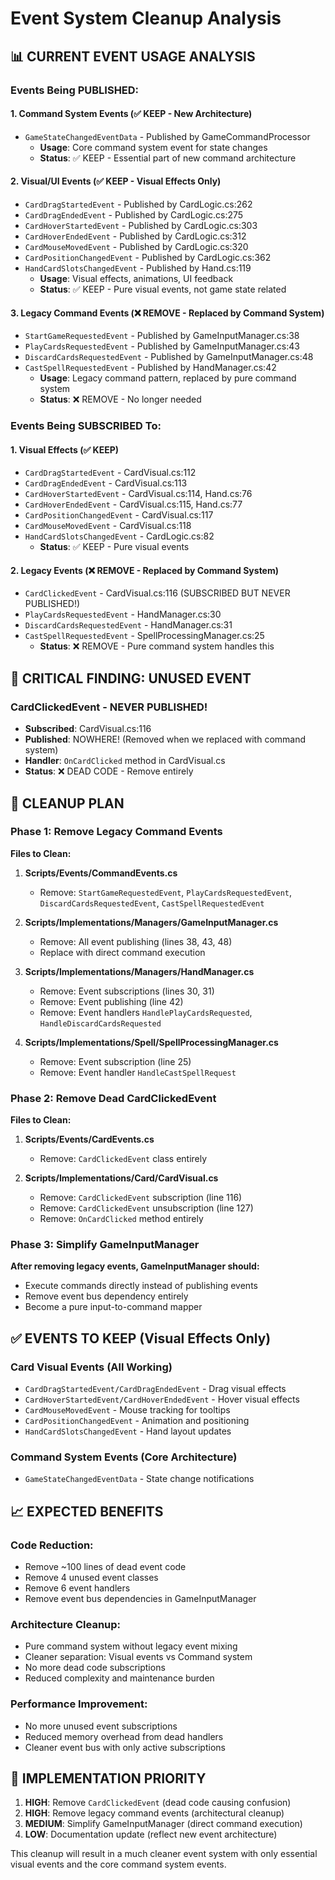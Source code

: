 # Event System Cleanup Analysis

## 📊 **CURRENT EVENT USAGE ANALYSIS**

### **Events Being PUBLISHED:**

#### **1. Command System Events (✅ KEEP - New Architecture)**
- `GameStateChangedEventData` - Published by GameCommandProcessor 
  - **Usage**: Core command system event for state changes
  - **Status**: ✅ KEEP - Essential part of new command architecture

#### **2. Visual/UI Events (✅ KEEP - Visual Effects Only)**
- `CardDragStartedEvent` - Published by CardLogic.cs:262  
- `CardDragEndedEvent` - Published by CardLogic.cs:275
- `CardHoverStartedEvent` - Published by CardLogic.cs:303
- `CardHoverEndedEvent` - Published by CardLogic.cs:312  
- `CardMouseMovedEvent` - Published by CardLogic.cs:320
- `CardPositionChangedEvent` - Published by CardLogic.cs:362
- `HandCardSlotsChangedEvent` - Published by Hand.cs:119
  - **Usage**: Visual effects, animations, UI feedback
  - **Status**: ✅ KEEP - Pure visual events, not game state related

#### **3. Legacy Command Events (❌ REMOVE - Replaced by Command System)**
- `StartGameRequestedEvent` - Published by GameInputManager.cs:38
- `PlayCardsRequestedEvent` - Published by GameInputManager.cs:43  
- `DiscardCardsRequestedEvent` - Published by GameInputManager.cs:48
- `CastSpellRequestedEvent` - Published by HandManager.cs:42
  - **Usage**: Legacy command pattern, replaced by pure command system
  - **Status**: ❌ REMOVE - No longer needed

### **Events Being SUBSCRIBED To:**

#### **1. Visual Effects (✅ KEEP)**
- `CardDragStartedEvent` - CardVisual.cs:112
- `CardDragEndedEvent` - CardVisual.cs:113  
- `CardHoverStartedEvent` - CardVisual.cs:114, Hand.cs:76
- `CardHoverEndedEvent` - CardVisual.cs:115, Hand.cs:77
- `CardPositionChangedEvent` - CardVisual.cs:117
- `CardMouseMovedEvent` - CardVisual.cs:118
- `HandCardSlotsChangedEvent` - CardLogic.cs:82
  - **Status**: ✅ KEEP - Pure visual events

#### **2. Legacy Events (❌ REMOVE - Replaced by Command System)**  
- `CardClickedEvent` - CardVisual.cs:116 (SUBSCRIBED BUT NEVER PUBLISHED!)
- `PlayCardsRequestedEvent` - HandManager.cs:30
- `DiscardCardsRequestedEvent` - HandManager.cs:31
- `CastSpellRequestedEvent` - SpellProcessingManager.cs:25
  - **Status**: ❌ REMOVE - Pure command system handles this

## 🚨 **CRITICAL FINDING: UNUSED EVENT**

### **CardClickedEvent - NEVER PUBLISHED!**
- **Subscribed**: CardVisual.cs:116
- **Published**: NOWHERE! (Removed when we replaced with command system)
- **Handler**: `OnCardClicked` method in CardVisual.cs
- **Status**: ❌ DEAD CODE - Remove entirely

## 🧹 **CLEANUP PLAN**

### **Phase 1: Remove Legacy Command Events**
**Files to Clean:**
1. **Scripts/Events/CommandEvents.cs**
   - Remove: `StartGameRequestedEvent`, `PlayCardsRequestedEvent`, `DiscardCardsRequestedEvent`, `CastSpellRequestedEvent`

2. **Scripts/Implementations/Managers/GameInputManager.cs**
   - Remove: All event publishing (lines 38, 43, 48)
   - Replace with direct command execution

3. **Scripts/Implementations/Managers/HandManager.cs**  
   - Remove: Event subscriptions (lines 30, 31)
   - Remove: Event publishing (line 42)
   - Remove: Event handlers `HandlePlayCardsRequested`, `HandleDiscardCardsRequested`

4. **Scripts/Implementations/Spell/SpellProcessingManager.cs**
   - Remove: Event subscription (line 25)
   - Remove: Event handler `HandleCastSpellRequest`

### **Phase 2: Remove Dead CardClickedEvent**
**Files to Clean:**
1. **Scripts/Events/CardEvents.cs**
   - Remove: `CardClickedEvent` class entirely

2. **Scripts/Implementations/Card/CardVisual.cs**
   - Remove: `CardClickedEvent` subscription (line 116)
   - Remove: `CardClickedEvent` unsubscription (line 127) 
   - Remove: `OnCardClicked` method entirely

### **Phase 3: Simplify GameInputManager**
**After removing legacy events, GameInputManager should:**
- Execute commands directly instead of publishing events
- Remove event bus dependency entirely
- Become a pure input-to-command mapper

## ✅ **EVENTS TO KEEP (Visual Effects Only)**

### **Card Visual Events (All Working)**
- `CardDragStartedEvent/CardDragEndedEvent` - Drag visual effects
- `CardHoverStartedEvent/CardHoverEndedEvent` - Hover visual effects  
- `CardMouseMovedEvent` - Mouse tracking for tooltips
- `CardPositionChangedEvent` - Animation and positioning
- `HandCardSlotsChangedEvent` - Hand layout updates

### **Command System Events (Core Architecture)**
- `GameStateChangedEventData` - State change notifications

## 📈 **EXPECTED BENEFITS**

### **Code Reduction:**
- Remove ~100 lines of dead event code
- Remove 4 unused event classes
- Remove 6 event handlers  
- Remove event bus dependencies in GameInputManager

### **Architecture Cleanup:**
- Pure command system without legacy event mixing
- Cleaner separation: Visual events vs Command system
- No more dead code subscriptions
- Reduced complexity and maintenance burden

### **Performance Improvement:**
- No more unused event subscriptions
- Reduced memory overhead from dead handlers
- Cleaner event bus with only active subscriptions

## 🎯 **IMPLEMENTATION PRIORITY**

1. **HIGH**: Remove `CardClickedEvent` (dead code causing confusion)
2. **HIGH**: Remove legacy command events (architectural cleanup)  
3. **MEDIUM**: Simplify GameInputManager (direct command execution)
4. **LOW**: Documentation update (reflect new event architecture)

This cleanup will result in a much cleaner event system with only essential visual events and the core command system events.